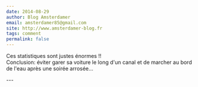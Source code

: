 ```yaml
---
date: 2014-08-29
author: Blog Amsterdamer
email: amsterdamer85@gmail.com
site: http://www.amsterdamer-blog.fr
tags: comment
permalink: false
---
```


<p>Ces statistiques sont justes énormes !!<br />
Conclusion: éviter garer sa voiture le long d'un canal et de marcher au bord de l'eau après une soirée arrosée...</p>
---